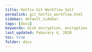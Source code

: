```yaml
---
title: Hotfix Git Workflow Salt
permalink: git_hotfix_workflow.html
sidebar: default_sidebar
tags: [docs]
keywords: disk encryption, encryption
last_updated: Feburary 4, 2020
toc: true
folder: docs
---
```


<html>
<head>
  <!-- Load the JS file -->
  <script src="js/gitgraph.js"></script>
</head>
<body>
  <div id="graph-container"></div>

  <script>
    const graphContainer = document.getElementById("graph-container");

    // Add Options
    // const options = {
    //  orientation: "horizontal"
    // }
    // const gitgraph = GitgraphJS.createGitgraph(graphContainer, options);
    
    const gitgraph = GitgraphJS.createGitgraph(graphContainer);

    // Simulate git commands with Gitgraph API.
    const master = gitgraph.branch("master");
    master.commit("Initial commit").tag("v1.0.0");

    const integration = gitgraph.branch("integration");
    integration.commit("Add Feature");

    const hotfix = gitgraph.branch({ name: "Hotfix", from: master });
    hotfix
      .commit("remove faulty package")
      .commit("adjust breaking config");

    integration.merge(hotfix);
    master.merge(integration);
    integration.commit("Another feature");

    // master.merge(integration).tag("v1.0.1");
    

    
  </script>

</body>
</html>